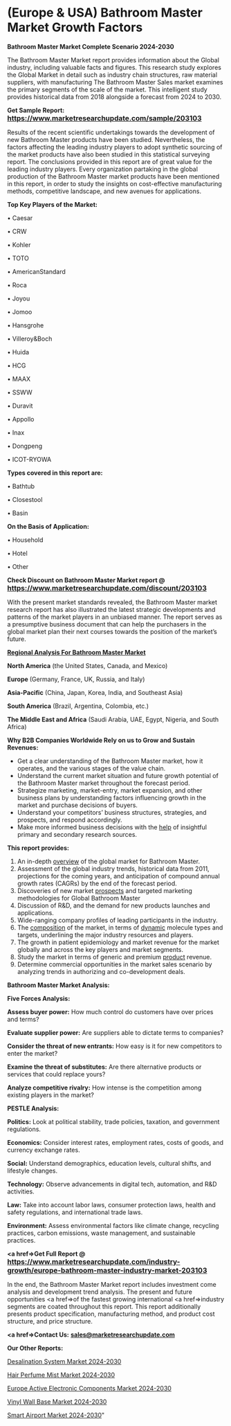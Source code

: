 # (Europe & USA) Bathroom Master Market Growth Factors

<strong>Bathroom Master Market Complete Scenario 2024-2030</strong>

The Bathroom Master Market report provides information about the Global industry, including valuable facts and figures. This research study explores the Global Market in detail such as industry chain structures, raw material suppliers, with manufacturing The Bathroom Master Sales market examines the primary segments of the scale of the market. This intelligent study provides historical data from 2018 alongside a forecast from 2024 to 2030.

<strong>Get Sample Report: <a href=https://www.marketresearchupdate.com/sample/203103><font size=3 color=#0000ff>https://www.marketresearchupdate.com/sample/203103</font></a></strong>

Results of the recent scientific undertakings towards the development of new Bathroom Master products have been studied. Nevertheless, the factors affecting the leading industry players to adopt synthetic sourcing of the market products have also been studied in this statistical surveying report. The conclusions provided in this report are of great value for the leading industry players. Every organization partaking in the global production of the Bathroom Master market products have been mentioned in this report, in order to study the insights on cost-effective manufacturing methods, competitive landscape, and new avenues for applications.

<strong>Top Key Players of the Market:</strong>

• Caesar

• CRW

• Kohler

• TOTO

• AmericanStandard

• Roca

• Joyou

• Jomoo

• Hansgrohe

• Villeroy&Boch

• Huida

• HCG

• MAAX

• SSWW

• Duravit

• Appollo

• Inax

• Dongpeng

• ICOT-RYOWA

<strong>Types covered in this report are: </strong>

• Bathtub

• Closestool

• Basin

<strong>On the Basis of Application:</strong>

• Household

• Hotel

• Other

<strong>Check Discount on Bathroom Master Market report @ <a href=https://www.marketresearchupdate.com/discount/203103><font size=3 color=#0000ff>https://www.marketresearchupdate.com/discount/203103</font></a></strong>

With the present market standards revealed, the Bathroom Master market research report has also illustrated the latest strategic developments and patterns of the market players in an unbiased manner. The report serves as a presumptive business document that can help the purchasers in the global market plan their next courses towards the position of the market’s future.

<strong><u><b>Regional Analysis For Bathroom Master Market</b></u></strong>

<strong><b>North America</b></strong> (the United States, Canada, and Mexico)

<strong><b>Europe </b></strong>(Germany, France, UK, Russia, and Italy)

<strong><b>Asia-Pacific</b></strong> (China, Japan, Korea, India, and Southeast Asia)

<strong><b>South America</b></strong> (Brazil, Argentina, Colombia, etc.)

<strong><b>The Middle East and Africa</b></strong> (Saudi Arabia, UAE, Egypt, Nigeria, and South Africa)

<strong>Why B2B Companies Worldwide Rely on us to Grow and Sustain Revenues:</strong>
<ul>
  <li>Get a clear understanding of the Bathroom Master market, how it operates, and the various stages of the value chain.</li>
  <li>Understand the current market situation and future growth potential of the Bathroom Master market throughout the forecast period.</li>
  <li>Strategize marketing, market-entry, market expansion, and other business plans by understanding factors influencing growth in the market and purchase decisions of buyers.</li>
  <li>Understand your competitors’ business structures, strategies, and prospects, and respond accordingly.</li>
  <li>Make more informed business decisions with the <a href=ASDF991299>help</a> of insightful primary and secondary research sources.</li>
</ul>
<strong>This report provides:</strong>
<ol>
  <li>An in-depth <a href=>overview</a> of the global market for Bathroom Master.</li>
  <li>Assessment of the global industry trends, historical data from 2011, projections for the coming years, and anticipation of compound annual growth rates (CAGRs) by the end of the forecast period.</li>
  <li>Discoveries of new market <a href=>prospects</a> and targeted marketing methodologies for Global Bathroom Master</li>
  <li>Discussion of R&amp;D, and the demand for new products launches and applications.</li>
  <li>Wide-ranging company profiles of leading participants in the industry.</li>
  <li>The <a href=ASDF881288>composition</a> of the market, in terms of <a href=>dynamic</a> molecule types and targets, underlining the major industry resources and players.</li>
  <li>The growth in patient epidemiology and market revenue for the market globally and across the key players and market segments.</li>
  <li>Study the market in terms of generic and premium <a href=>product</a> revenue.</li>
  <li>Determine commercial opportunities in the market sales scenario by analyzing trends in authorizing and co-development deals.</li>
</ol>

<strong>Bathroom Master Market Analysis:</strong>

<strong>Five Forces Analysis:</strong>

<strong>Assess buyer power:</strong> How much control do customers have over prices and terms?

<strong>Evaluate supplier power:</strong> Are suppliers able to dictate terms to companies?

<strong>Consider the threat of new entrants:</strong> How easy is it for new competitors to enter the market?

<strong>Examine the threat of substitutes:</strong> Are there alternative products or services that could replace yours?

<strong>Analyze competitive rivalry:</strong> How intense is the competition among existing players in the market?

<strong>PESTLE Analysis:</strong>

<strong>Politics:</strong> Look at political stability, trade policies, taxation, and government regulations.

<strong>Economics:</strong> Consider interest rates, employment rates, costs of goods, and currency exchange rates.

<strong>Social:</strong> Understand demographics, education levels, cultural shifts, and lifestyle changes.

<strong>Technology:</strong> Observe advancements in digital tech, automation, and R&D activities.

<strong>Law:</strong> Take into account labor laws, consumer protection laws, health and safety regulations, and international trade laws.

<strong>Environment:</strong> Assess environmental factors like climate change, recycling practices, carbon emissions, waste management, and sustainable practices.

<strong><a href=>Get Full Report</a> @ <a href=https://www.marketresearchupdate.com/industry-growth/europe-bathroom-master-industry-market-203103><font size=3 color=#0000ff>https://www.marketresearchupdate.com/industry-growth/europe-bathroom-master-industry-market-203103</font></a></strong>

In the end, the Bathroom Master Market report includes investment come analysis and development trend analysis. The present and future opportunities <a href=>of</a> the fastest growing international <a href=>industry</a> segments are coated throughout this report. This report additionally presents product specification, manufacturing method, and product cost structure, and price structure.

<strong><a href=><strong>Contact Us:</strong></a></strong>
<strong>sales@marketresearchupdate.com</strong>

<strong>Our Other Reports:</strong>

<a href=https://www.linkedin.com/pulse/desalination-system-market-size-set-grow-remarkable>Desalination System Market 2024-2030</a>

<a href=https://www.linkedin.com/pulse/hair-perfume-mist-market-outlooks-2023-size>Hair Perfume Mist Market 2024-2030</a>

<a href=https://www.linkedin.com/pulse/europe-active-electronic-components-market-2030-future>Europe Active Electronic Components Market 2024-2030</a>

<a href=https://www.linkedin.com/pulse/vinyl-wall-base-market-size-2023-top-4s3gf/>Vinyl Wall Base Market 2024-2030</a>

<a href=https://medium.com/@rocketsharma68/smart-airport-market-overview-demand-size-growth-forecast-2030-analysis-9e9845ed82be>Smart Airport Market 2024-2030</a>"

